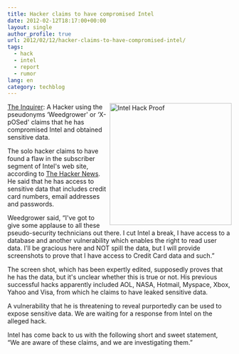 ```yaml
---
title: Hacker claims to have compromised Intel
date: 2012-02-12T18:17:00+00:00
layout: single
author_profile: true
url: 2012/02/12/hacker-claims-to-have-compromised-intel/
tags:
  - hack
  - intel
  - report
  - rumor
lang: en
category: techblog
---
```

<a href="http://www.theinquirer.net/" target="_blank"><img title="Intel Hack Proof" border="0" alt="Intel Hack Proof" align="right" src="http://lh4.ggpht.com/-HRcVXBGqzXE/Tzf7QB18ILI/AAAAAAAAEsg/SDMspoExzuk/intel-hack-proof-270x270%25255B5%25255D.png?imgmax=800" width="274" height="274" />The Inquirer</a>: A Hacker using the pseudonyms &#8216;Weedgrower' or &#8216;X-pOSed' claims that he has compromised Intel and obtained sensitive data. 

The solo hacker claims to have found a flaw in the subscriber segment of Intel's web site, according to [The Hacker News](http://thehackernews.com/2012/02/hackers-claims-to-compromise-intels.html). He said that he has access to sensitive data that includes credit card numbers, email addresses and passwords. 

Weedgrower said, &#8220;I've got to give some applause to all these pseudo-security technicians out there. I cut Intel a break, I have access to a database and another vulnerability which enables the right to read user data. I'll be gracious here and NOT spill the data, but I will provide screenshots to prove that I have access to Credit Card data and such.&#8221; 

The screen shot, which has been expertly edited, supposedly proves that he has the data, but it's unclear whether this is true or not. His previous successful hacks apparently included AOL, NASA, Hotmail, Myspace, Xbox, Yahoo and Visa, from which he claims to have leaked sensitive data. 

A vulnerability that he is threatening to reveal purportedly can be used to expose sensitive data. We are waiting for a response from Intel on the alleged hack. 

Intel has come back to us with the following short and sweet statement, &#8220;We are aware of these claims, and we are investigating them.&#8221;
